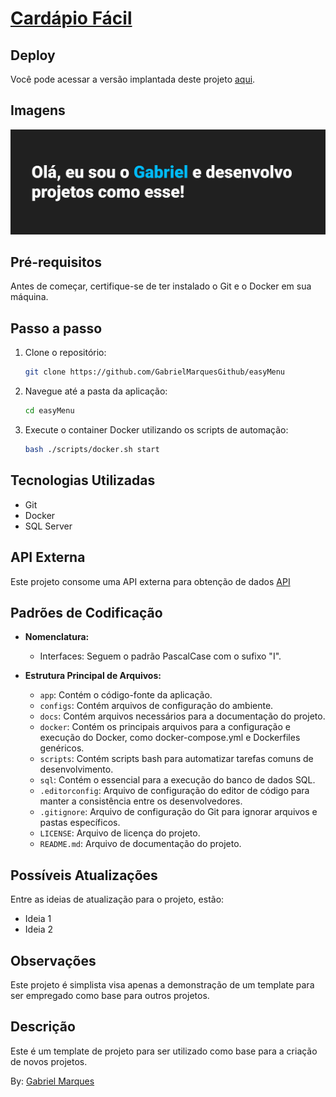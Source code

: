 # [Cardápio Fácil](https://exemplo-app.com)

## Deploy

Você pode acessar a versão implantada deste projeto [aqui](https://exemplo-app.com).

## Imagens

![Imagem do banner para o template](./docs/Presentation.png)


## Pré-requisitos

Antes de começar, certifique-se de ter instalado o Git e o Docker em sua máquina.

## Passo a passo

1. Clone o repositório:

   ```bash
   git clone https://github.com/GabrielMarquesGithub/easyMenu
   ```

2. Navegue até a pasta da aplicação:

   ```bash
   cd easyMenu
   ```

3. Execute o container Docker utilizando os scripts de automação:

   ```bash
   bash ./scripts/docker.sh start
   ```


## Tecnologias Utilizadas

- Git
- Docker
- SQL Server

## API Externa

Este projeto consome uma API externa para obtenção de dados [API](https://exemplo-api.com)

## Padrões de Codificação

- **Nomenclatura:**

  - Interfaces: Seguem o padrão PascalCase com o sufixo "I".

- **Estrutura Principal de Arquivos:**
  - `app`: Contém o código-fonte da aplicação.
  - `configs`: Contém arquivos de configuração do ambiente.
  - `docs`: Contém arquivos necessários para a documentação do projeto.
  - `docker`: Contém os principais arquivos para a configuração e execução do Docker, como docker-compose.yml e Dockerfiles genéricos.
  - `scripts`: Contém scripts bash para automatizar tarefas comuns de desenvolvimento.
  - `sql`: Contém o essencial para a execução do banco de dados SQL.
  - `.editorconfig`: Arquivo de configuração do editor de código para manter a consistência entre os desenvolvedores.
  - `.gitignore`: Arquivo de configuração do Git para ignorar arquivos e pastas específicos.
  - `LICENSE`: Arquivo de licença do projeto.
  - `README.md`: Arquivo de documentação do projeto.

## Possíveis Atualizações

Entre as ideias de atualização para o projeto, estão:

- Ideia 1
- Ideia 2

## Observações

Este projeto é simplista visa apenas a demonstração de um template para ser empregado como base para outros projetos.

## Descrição	

Este é um template de projeto para ser utilizado como base para a criação de novos projetos. 

By: [Gabriel Marques](https://github.com/GabrielMarquesGithub)